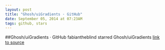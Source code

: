 ```yaml
---
layout: post
title: "Ghosh/uiGradients · GitHub"
date: September 05, 2014 at 07:23AM
tags: github, stars
---
```

##Ghosh/uiGradients · GitHub
fabiantheblind starred Ghosh/uiGradients
[link to source](http://ift.tt/1CwvAbW) 
